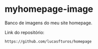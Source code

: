 # myhomepage-image

Banco de imagens do meu site homepage.

Link do repositório:

```
https://github.com/lucasfturos/homepage
```
